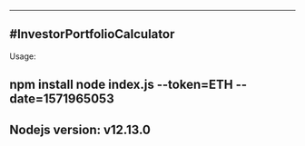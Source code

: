 ----------
#InvestorPortfolioCalculator
----------
Usage:

npm install
node index.js --token=ETH --date=1571965053
----------
Nodejs version: v12.13.0
----------
